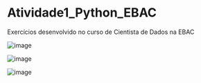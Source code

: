 # Atividade1_Python_EBAC
Exercícios desenvolvido no curso de Cientista de Dados na EBAC

![image](https://user-images.githubusercontent.com/88107960/134402087-0bccc842-8f8c-4298-ab06-0fdcd96ac55c.png)


![image](https://user-images.githubusercontent.com/88107960/134401925-75b1d898-2e2e-4a81-a574-9cbb39c8c8ab.png)


![image](https://user-images.githubusercontent.com/88107960/134431652-2b14a5f5-919f-41e8-a89e-b929b2e1d164.png)



